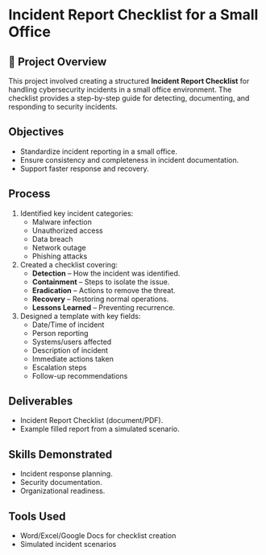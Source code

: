 # Incident Report Checklist for a Small Office

## 🔹 Project Overview
This project involved creating a structured **Incident Report Checklist** for handling cybersecurity incidents in a small office environment. The checklist provides a step-by-step guide for detecting, documenting, and responding to security incidents.

## Objectives
- Standardize incident reporting in a small office.  
- Ensure consistency and completeness in incident documentation.  
- Support faster response and recovery.  

## Process
1. Identified key incident categories:  
   - Malware infection  
   - Unauthorized access  
   - Data breach  
   - Network outage  
   - Phishing attacks  
2. Created a checklist covering:  
   - **Detection** – How the incident was identified.  
   - **Containment** – Steps to isolate the issue.  
   - **Eradication** – Actions to remove the threat.  
   - **Recovery** – Restoring normal operations.  
   - **Lessons Learned** – Preventing recurrence.  
3. Designed a template with key fields:  
   - Date/Time of incident  
   - Person reporting  
   - Systems/users affected  
   - Description of incident  
   - Immediate actions taken  
   - Escalation steps  
   - Follow-up recommendations  

## Deliverables
- Incident Report Checklist (document/PDF).  
- Example filled report from a simulated scenario.  

## Skills Demonstrated
- Incident response planning.  
- Security documentation.  
- Organizational readiness.  

## Tools Used
- Word/Excel/Google Docs for checklist creation  
- Simulated incident scenarios  
